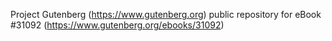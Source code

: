 Project Gutenberg (https://www.gutenberg.org) public repository for eBook #31092 (https://www.gutenberg.org/ebooks/31092)
